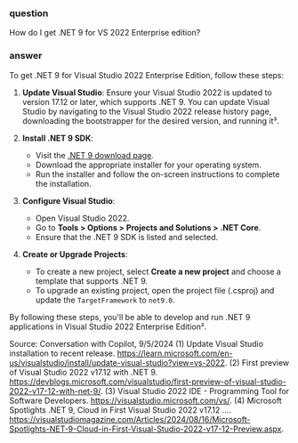 ### question

How do I get .NET 9 for VS 2022 Enterprise edition?

### answer

To get .NET 9 for Visual Studio 2022 Enterprise Edition, follow these steps:

1. **Update Visual Studio**: Ensure your Visual Studio 2022 is updated to version 17.12 or later, which supports .NET 9. You can update Visual Studio by navigating to the Visual Studio 2022 release history page, downloading the bootstrapper for the desired version, and running it³.

2. **Install .NET 9 SDK**:

   - Visit the [.NET 9 download page](https://dotnet.microsoft.com/download/dotnet/9.0).
   - Download the appropriate installer for your operating system.
   - Run the installer and follow the on-screen instructions to complete the installation.

3. **Configure Visual Studio**:

   - Open Visual Studio 2022.
   - Go to **Tools > Options > Projects and Solutions > .NET Core**.
   - Ensure that the .NET 9 SDK is listed and selected.

4. **Create or Upgrade Projects**:
   - To create a new project, select **Create a new project** and choose a template that supports .NET 9.
   - To upgrade an existing project, open the project file (.csproj) and update the `TargetFramework` to `net9.0`.

By following these steps, you'll be able to develop and run .NET 9 applications in Visual Studio 2022 Enterprise Edition².

Source: Conversation with Copilot, 9/5/2024
(1) Update Visual Studio installation to recent release. https://learn.microsoft.com/en-us/visualstudio/install/update-visual-studio?view=vs-2022.
(2) First preview of Visual Studio 2022 v17.12 with .NET 9. https://devblogs.microsoft.com/visualstudio/first-preview-of-visual-studio-2022-v17-12-with-net-9/.
(3) Visual Studio 2022 IDE - Programming Tool for Software Developers. https://visualstudio.microsoft.com/vs/.
(4) Microsoft Spotlights .NET 9, Cloud in First Visual Studio 2022 v17.12 .... https://visualstudiomagazine.com/Articles/2024/08/16/Microsoft-Spotlights-NET-9-Cloud-in-First-Visual-Studio-2022-v17-12-Preview.aspx.
